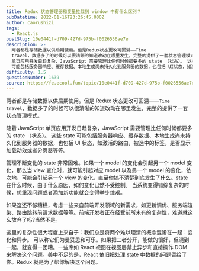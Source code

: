 ```yaml
---
title: Redux 状态管理器和变量挂载到 window 中有什么区别？
pubDatetime: 2022-01-16T23:26:45.000Z
author: caorushizi
tags:
  - React.js
postSlug: 10e0441f-d709-427d-975b-f0026556ae7e
description: >-
  两者都是存储数据以供后期使用。但是Redux状态更改可回溯——Time
  travel，数据多了的时候可以很清晰的知道改动在哪里发生，完整的提供了一套状态管理模式。 随着 JavaScript
  单页应用开发日趋复杂，JavaScript 需要管理比任何时候都要多的 state （状态）。 这些 state
  可能包括服务器响应、缓存数据、本地生成尚未持久化到服务器的数据，也包括 UI状态，如激活的路由
difficulty: 1.5
questionNumber: 1639
source: https://fe.ecool.fun/topic/10e0441f-d709-427d-975b-f0026556ae7e
---
```


两者都是存储数据以供后期使用。但是 Redux 状态更改可回溯——`Time travel`，数据多了的时候可以很清晰的知道改动在哪里发生，完整的提供了一套状态管理模式。

随着 JavaScript 单页应用开发日趋复杂，JavaScript 需要管理比任何时候都要多的 state （状态）。 这些 state 可能包括服务器响应、缓存数据、本地生成尚未持久化到服务器的数据，也包括 UI 状态，如激活的路由，被选中的标签，是否显示加载动效或者分页器等等。

管理不断变化的 state 非常困难。如果一个 model 的变化会引起另一个 model 变化，那么当 view 变化时，就可能引起对应 model 以及另一个 model 的变化，依次地，可能会引起另一个 view 的变化。直至你搞不清楚到底发生了什么。state 在什么时候，由于什么原因，如何变化已然不受控制。 当系统变得错综复杂的时候，想重现问题或者添加新功能就会变得举步维艰。

如果这还不够糟糕，考虑一些来自前端开发领域的新需求，如更新调优、服务端渲染、路由跳转前请求数据等等。前端开发者正在经受前所未有的复杂性，难道就这么放弃了吗?当然不是。

这里的复杂性很大程度上来自于：我们总是将两个难以理清的概念混淆在一起：变化和异步。 可以称它们为曼妥思和可乐。如果把二者分开，能做的很好，但混到一起，就变得一团糟。一些库如 React 视图在视图层禁止异步和直接操作 DOM 来解决这个问题。美中不足的是，React 依旧把处理 state 中数据的问题留给了你。Redux 就是为了帮你解决这个问题。
